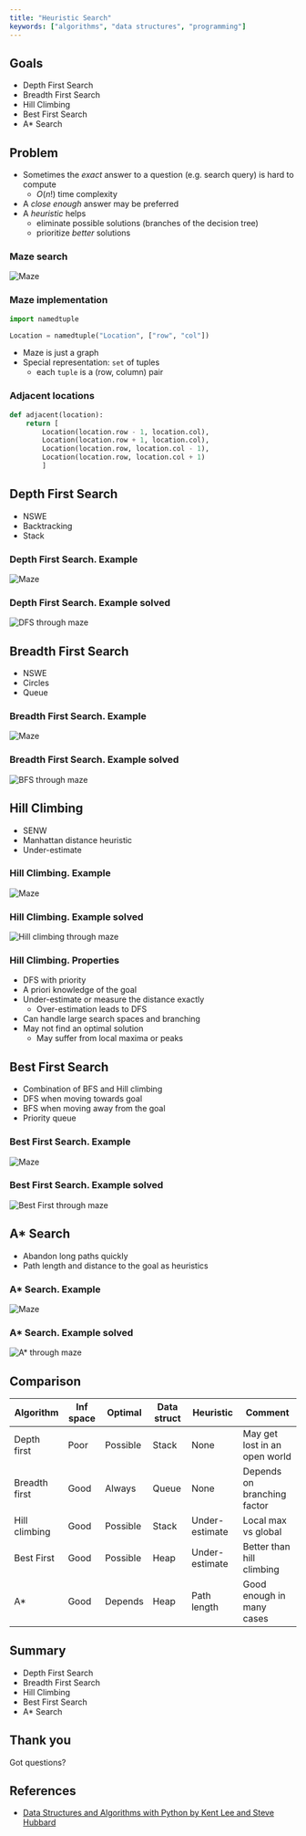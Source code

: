 ```yaml
---
title: "Heuristic Search"
keywords: ["algorithms", "data structures", "programming"]
---
```


## Goals

* Depth First Search
* Breadth First Search
* Hill Climbing
* Best First Search
* A\* Search

## Problem

* Sometimes the *exact* answer to a question (e.g. search query) is hard to compute
  * $O(n!)$ time complexity
* A *close enough* answer may be preferred
* A *heuristic* helps
  * eliminate possible solutions (branches of the decision tree)
  * prioritize *better* solutions

### Maze search

![Maze](images/maze.png)

### Maze implementation

```python
import namedtuple

Location = namedtuple("Location", ["row", "col"])
```

* Maze is just a graph
* Special representation: `set` of tuples
  * each `tuple` is a (row, column) pair

### Adjacent locations

```python
def adjacent(location):
    return [
        Location(location.row - 1, location.col),
        Location(location.row + 1, location.col),
        Location(location.row, location.col - 1),
        Location(location.row, location.col + 1)
        ]
```

## Depth First Search

* NSWE
* Backtracking
* Stack

### Depth First Search. Example

![Maze](images/maze.png)

### Depth First Search. Example solved

![DFS through maze](images/mazedfs.png)

## Breadth First Search

* NSWE
* Circles
* Queue

### Breadth First Search. Example

![Maze](images/maze.png)

### Breadth First Search. Example solved

![BFS through maze](images/mazebfs.png)

## Hill Climbing

* SENW
* Manhattan distance heuristic
* Under-estimate

### Hill Climbing. Example

![Maze](images/maze.png)

### Hill Climbing. Example solved

![Hill climbing through maze](images/mazehill.png)

### Hill Climbing. Properties

* DFS with priority
* A priori knowledge of the goal
* Under-estimate or measure the distance exactly
  * Over-estimation leads to DFS
* Can handle large search spaces and branching
* May not find an optimal solution
  * May suffer from local maxima or peaks

## Best First Search

* Combination of BFS and Hill climbing
* DFS when moving towards goal
* BFS when moving away from the goal
* Priority queue

### Best First Search. Example

![Maze](images/maze.png)

### Best First Search. Example solved

![Best First through maze](images/mazebestfirst.png)

## A\* Search

* Abandon long paths quickly
* Path length and distance to the goal as heuristics

### A\* Search. Example

![Maze](images/maze.png)

### A\* Search. Example solved

![A* through maze](images/mazeastar.png)

## Comparison

| Algorithm | Inf space | Optimal | Data struct | Heuristic | Comment |
|---|---|---|---|---|---|
| Depth first | Poor | Possible | Stack | None | May get lost in an open world
| Breadth first | Good | Always | Queue | None | Depends on branching factor
| Hill climbing | Good | Possible | Stack | Under-estimate | Local max vs global
| Best First | Good | Possible | Heap | Under-estimate | Better than hill climbing
| A\* | Good | Depends | Heap  | Path length | Good enough in many cases

## Summary

* Depth First Search
* Breadth First Search
* Hill Climbing
* Best First Search
* A\* Search

## Thank you

Got questions?

## References

* [Data Structures and Algorithms with Python by Kent Lee and Steve Hubbard](https://dl.acm.org/citation.cfm?id=2732680)
